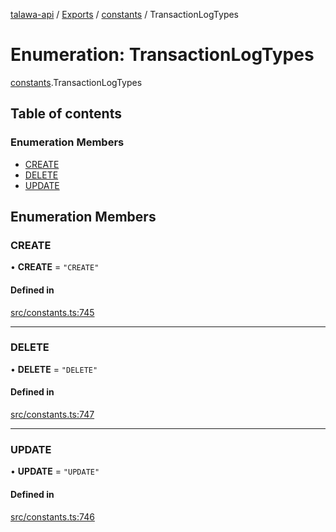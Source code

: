 [talawa-api](../README.md) / [Exports](../modules.md) / [constants](../modules/constants.md) / TransactionLogTypes

# Enumeration: TransactionLogTypes

[constants](../modules/constants.md).TransactionLogTypes

## Table of contents

### Enumeration Members

- [CREATE](constants.TransactionLogTypes.md#create)
- [DELETE](constants.TransactionLogTypes.md#delete)
- [UPDATE](constants.TransactionLogTypes.md#update)

## Enumeration Members

### CREATE

• **CREATE** = ``"CREATE"``

#### Defined in

[src/constants.ts:745](https://github.com/PalisadoesFoundation/talawa-api/blob/65069df/src/constants.ts#L745)

___

### DELETE

• **DELETE** = ``"DELETE"``

#### Defined in

[src/constants.ts:747](https://github.com/PalisadoesFoundation/talawa-api/blob/65069df/src/constants.ts#L747)

___

### UPDATE

• **UPDATE** = ``"UPDATE"``

#### Defined in

[src/constants.ts:746](https://github.com/PalisadoesFoundation/talawa-api/blob/65069df/src/constants.ts#L746)
